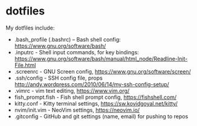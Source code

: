 # dotfiles

My dotfiles include:

- .bash_profile (.bashrc) – Bash shell config: https://www.gnu.org/software/bash/
- .inputrc - Shell input commands, for key bindings: https://www.gnu.org/software/bash/manual/html_node/Readline-Init-File.html
- .screenrc - GNU Screen config, https://www.gnu.org/software/screen/
- .ssh/config - SSH config file, props http://andy.wordpress.com/2010/06/14/my-ssh-config-setup/
- .vimrc - vim text editing, https://www.vim.org/
- fish_prompt.fish - Fish shell prompt config, https://fishshell.com/
- kitty.conf - Kitty terminal settings, https://sw.kovidgoyal.net/kitty/
- nvim/init.vim - NeoVim settings, https://neovim.io/
- .gitconfig - GitHub and git settings (name, email) for pushing to repos
